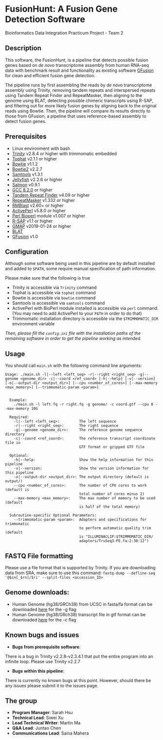 # FusionHunt: A Fusion Gene Detection Software
Bioinformatics Data Integration Practicum Project - Team 2

## Description

This software, the FusionHunt, is a pipeline that detects possible fusion genes based on *de novo* transcriptome assembly from human RNA-seq data with benchmark result and functionality as existing software [GFusion](https://github.com/xiaofengsong/GFusion) for clean and efficient fusion gene detection.


The pipeline runs by first assembling the reads by *de novo* transcriptome assembly using Trinity, removing tandem repeats and interspersed repeats using Tandem Repeat Finder and RepeatMasker, then aligning to the genome using BLAT, detecting possible chimeric transcripts using R-SAP, and filtering out for more likely fusion genes by aligning back to the original reads using Bowtie. Then, the pipeline will compare its results directly to those from GFusion, a pipeline that uses reference-based assembly to detect fusion genes.

## Prerequisites

* Linux environment with bash
* [Trinity](https://github.com/trinityrnaseq/trinityrnaseq/wiki) v2.8.4 or higher with trimmomatic embedded
* [Tophat](https://ccb.jhu.edu/software/tophat/index.shtml) v2.1.1 or higher
* [Bowtie](http://bowtie-bio.sourceforge.net/index.shtml) v1.1.2
* [Bowtie2](http://bowtie-bio.sourceforge.net/bowtie2/index.shtml) v2.2.7
* [Samtools](http://samtools.sourceforge.net/) v1.3.1
* [Jellyfish](https://www.cbcb.umd.edu/software/jellyfish/) v2.2.6 or higher
* [Salmon](https://combine-lab.github.io/salmon/) v0.9.1
* [GCC 8.2.0](https://gcc.gnu.org/) or higher
* [Tandem Repeat Finder](https://tandem.bu.edu/trf/trf.html) v4.09 or higher
* [RepeatMasker](http://www.repeatmasker.org/) v1.332 or higher
* [RMBlast](http://www.repeatmasker.org/RMBlast.html) v2.60+ or higher
* [ActivePerl](https://www.activestate.com/products/activeperl/) v5.8.0 or higher
* [Perl Bioperl](https://bioperl.org/) module v1.007 or higher
* [R-SAP](http://www.mcdonaldlab.biology.gatech.edu/r-sap.htm) v1.1 or higher
* [GMAP](http://research-pub.gene.com/gmap/) v2019-01-24 or higher
* [BLAT](https://genome.ucsc.edu/FAQ/FAQblat.html#blat3)
* [GFusion](https://github.com/xiaofengsong/GFusion) v1.0

## Configuration

Although some software being used in this pipeline are by default installed and added to `$PATH`, some require manual specification of path information. 

Please make sure that the following is true

* Trinity is accessible via `Trinity` command
* Tophat is accessible via `tophat` command
* Bowtie is accessible via `bowtie` command
* Samtools is accessible via `samtools` command
* ActivePerl with BioPerl module installed is accessible via `perl` command. (You may need to add ActivePerl to your `PATH` in order to do that)
* Trimmomatic installation directory is accessible via the `$TRIMMOMATIC_DIR` environment variable

*Then, please fill the `config.ini` file with the installation paths of the remaining software in order to get the pipeline working as intended.*

## Usage

You should call `main.sh` with the following command line arguments:


`Usage: ./main.sh -l|--left <left_seq> -r|--right <right_seq> -g|--genome <genome_dir> -c|--coord <ref_coord> [-h|--help] [-v|--version] [-o|--output-dir <output_dir>] [--cpu <number_of_cores>] [--max-memory <max_memory>] [--trimmomatic-param <param>]`

```  
  
  Example:
    ./main.sh -l left.fq -r right.fq -g genome/ -c coord.gtf --cpu 8 --max-memory 10G
  
  Required:
    -l|--left <left_seq>:         The left sequence
    -r|--right <right_seq>:       The right sequence
    -g|--genome <genome_dir>:     The reference genome sequence directory
    -c|--coord <ref_coord>:       The reference transcript coordinate file in 
                                  GTF format or gzipped GTF file

  Optional:
    -h|--help:                    Show the help information for this pipeline
    -v|--version:                 Show the version information for this pipeline
    -o|--output-dir <output_dir>: The output directory (default is output/)
    --cpu <number_of_cores>:      The number of CPU cores to work (default is
                                  total number of cores minus 2)
    --max-memory <max_memory>:    The max number of memory to be used (default
                                  is half of the total memory)
  
  Subroutine-specific Optional Parameters:
    --trimmomatic-param <param>:  Adapters and specifications for trimmomatic
                                  to perform automatic quality trim (default
                                  is "ILLUMINACLIP:$TRIMMOMATIC_DIR/
                                  adapters/TruSeq3-PE.fa:2:30:12")
```
## FASTQ File formatting

Please use a file format that is supported by Trinity. If you are downloading data from SRA, make sure to use this command:
`fastq-dump --defline-seq '@$sn[_$rn]/$ri' --split-files <accession_ID>`

## Genome downloads:

* Human Genome (hg38/GRCh38) from UCSC in fasta/fa format can be downloaded [here](http://hgdownload.cse.ucsc.edu/goldenPath/hg38/bigZips/hg38.fa.gz) for the -g flag
* Human Genome (hg38/GRch38) transcript file in gtf format can be downloaded [here](https://genome.ucsc.edu/cgi-bin/hgTables) for the -c flag

## Known bugs and issues

* **Bugs from prerequisite software**:

There is a bug in Trinity v2.2.8-v2.3.4.1 that put the entire program into an infinite loop. Please use Trinity v2.2.7

* **Bugs within this pipeline**:

There is currently no known bugs at this point. However, should there be any issues please submit it to the issues page. 

## The group

* **Program Manager**: Sarah Hsu
* **Technical Lead**: Siwei Xu
* **Lead Technical Writer**: Martin Ma
* **Q&A Lead**: Juntao Chen
* **Communications Lead**: Saina Mahera

